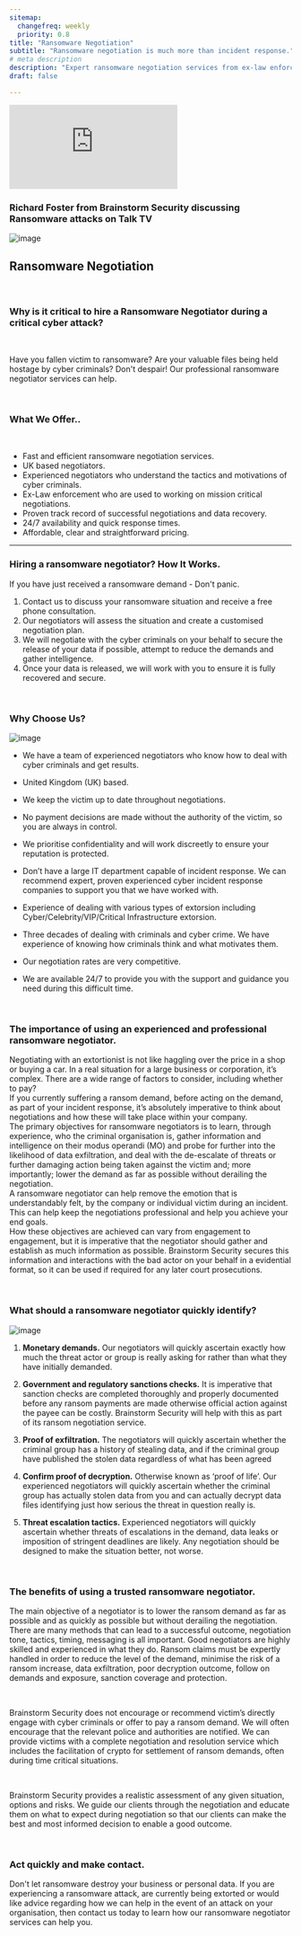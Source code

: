 ```yaml
---
sitemap:
  changefreq: weekly
  priority: 0.8
title: "Ransomware Negotiation"
subtitle: "Ransomware negotiation is much more than incident response."
# meta description
description: "Expert ransomware negotiation services from ex-law enforcement professionals, based in the UK and serving clients worldwide. Safeguard your business with experienced negotiators who can minimise damage and secure your data"
draft: false

---
```


<iframe class="youtube-video" src="https://www.youtube.com/embed/wvTWYLbe01M?si=4AyyxenMzSulX6nZ&amp;start=9383" title="YouTube video player" frameborder="0" allow="accelerometer; autoplay; clipboard-write; encrypted-media; gyroscope; picture-in-picture" allowfullscreen=""></iframe>

### Richard Foster from Brainstorm Security discussing Ransomware attacks on Talk TV

![image](../../images/negotiate.jpg)



## Ransomware Negotiation

<br>

### Why is it critical to hire a Ransomware Negotiator during a critical cyber attack?

<br>

Have you fallen victim to ransomware? Are your valuable files being held hostage by cyber criminals? Don't despair! Our professional ransomware negotiator services can help. 

<br>

### What We Offer..

<br>

* Fast and efficient ransomware negotiation services.
*	UK based negotiators.
* Experienced negotiators who understand the tactics and motivations of cyber criminals.
* Ex-Law enforcement who are used to working on mission critical negotiations.
*	Proven track record of successful negotiations and data recovery.
*	24/7 availability and quick response times.
*	Affordable, clear and straightforward pricing.


<hr>

### Hiring a ransomware negotiator? How It Works.

If you have just received a ransomware demand - Don't panic. 

1.	Contact us to discuss your ransomware situation and receive a free phone consultation.
2.	Our negotiators will assess the situation and create a customised negotiation plan.
3.	We will negotiate with the cyber criminals on your behalf to secure the release of your data if possible, attempt to reduce the demands and gather intelligence.
4.	Once your data is released, we will work with you to ensure it is fully recovered and secure.


<br>

### Why Choose Us?

![image](../../images/text.jpg)

* We have a team of experienced negotiators who know how to deal with cyber criminals and get results.

* United Kingdom (UK) based.

* We keep the victim up to date throughout negotiations.

* No payment decisions are made without the authority of the victim, so you are always in control. 

* We prioritise confidentiality and will work discreetly to ensure your reputation is protected.

* Don’t have a large IT department capable of incident response. We can recommend expert, proven experienced cyber incident response companies to support you that we have worked with.

*	Experience of dealing with various types of extorsion including Cyber/Celebrity/VIP/Critical Infrastructure extorsion.

* Three decades of dealing with criminals and cyber crime. We have experience of knowing how criminals think and what motivates them.

* Our negotiation rates are very competitive.

* We are available 24/7 to provide you with the support and guidance you need during this difficult time.

<br>

### The importance of using an experienced and professional ransomware negotiator.

Negotiating with an extortionist is not like haggling over the price in a shop or buying a car. In a real situation for a large business or corporation, it’s complex. There are a wide range of factors to consider, including whether to pay?
<br>
If you currently suffering a ransom demand, before acting on the demand, as part of your incident response, it’s absolutely imperative to think about negotiations and how these will take place within your company.
<br>
The primary objectives for ransomware negotiators is to learn, through experience, who the criminal organisation is, gather information and intelligence on their modus operandi (MO) and probe for further into the likelihood of data exfiltration, and deal with the de-escalate of threats or further damaging action being taken against the victim and; more importantly; lower the demand as far as possible without derailing the negotiation. 
<br>
A ransomware negotiator can help remove the emotion that is understandably felt, by the company or individual victim during an incident. This can help keep the negotiations professional and help you achieve your end goals.
<br>
How these objectives are achieved can vary from engagement to engagement, but it is imperative that the negotiator should gather and establish as much information as possible. Brainstorm Security secures this information and interactions with the bad actor on your behalf in a evidential format, so it can be used if required for any later court prosecutions.

<br>

### What should a ransomware negotiator quickly identify?

![image](../../images/hacker_ransomware.jpg)
<br>

1. **Monetary demands.** Our negotiators will quickly ascertain exactly how much the threat actor or group is really asking for rather than what they have initially demanded.

2.	**Government and regulatory sanctions checks.** It is imperative that sanction checks are completed thoroughly and properly documented before any ransom payments are made otherwise official action against the payee can be costly.  Brainstorm Security will help with this as part of its ransom negotiation service.

3. **Proof of exfiltration.** The negotiators will quickly ascertain whether the criminal group has a history of stealing data, and if the criminal group have published the stolen data regardless of what has been agreed

4.	**Confirm proof of decryption.** Otherwise known as ‘proof of life’. Our experienced negotiators will quickly ascertain whether the criminal group has actually stolen data from you and can actually decrypt data files identifying just how serious the threat in question really is.

5. **Threat escalation tactics.** Experienced negotiators will quickly ascertain whether threats of escalations in the demand, data leaks or imposition of stringent deadlines are likely. Any negotiation should be designed to make the situation better, not worse. 

<br>

### The benefits of using a trusted ransomware negotiator. 

The main objective of a negotiator is to lower the ransom demand as far as possible and as quickly as possible but without derailing the negotiation. There are many methods that can lead to a successful outcome, negotiation tone, tactics, timing, messaging is all important. Good negotiators are highly skilled and experienced in what they do. Ransom claims must be expertly handled in order to reduce the level of the demand, minimise the risk of a ransom increase, data exfiltration, poor decryption outcome, follow on demands and exposure, sanction coverage and protection. 

<br>

Brainstorm Security does not encourage or recommend victim’s directly engage with cyber criminals or offer to pay a ransom demand. We will often encourage that the relevant police and authorities are notified. We can provide victims with a complete negotiation and resolution service which includes the facilitation of crypto for settlement of ransom demands, often during time critical situations.

<br>

Brainstorm Security provides a realistic assessment of any given situation, options and risks. We guide our clients through the negotiation and educate them on what to expect during negotiation so that our clients can make the best and most informed decision to enable a good outcome.

<br>

### Act quickly and make contact.

Don't let ransomware destroy your business or personal data. If you are experiencing a ransomware attack, are currently being extorted or would like advice regarding how we can help in the event of an attack on your organisation, then contact us today to learn how our ransomware negotiator services can help you.

